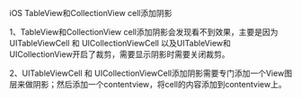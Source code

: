 iOS TableView和CollectionView cell添加阴影

1、TableView和CollectionView cell添加阴影会发现看不到效果，主要是因为UITableViewCell 和 UICollectionViewCell 以及UITableView和UICollectionView开启了裁剪，需要显示阴影时需要关闭裁剪。

2、UITableViewCell 和 UICollectionViewCell添加阴影需要专门添加一个View图层来做阴影；然后添加一个contentview，将cell的内容添加到contentview上。